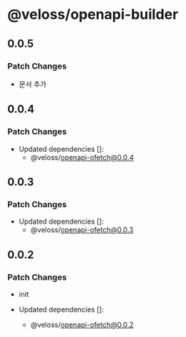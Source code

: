 # @veloss/openapi-builder

## 0.0.5

### Patch Changes

- 문서 추가

## 0.0.4

### Patch Changes

- Updated dependencies []:
  - @veloss/openapi-ofetch@0.0.4

## 0.0.3

### Patch Changes

- Updated dependencies []:
  - @veloss/openapi-ofetch@0.0.3

## 0.0.2

### Patch Changes

- init

- Updated dependencies []:
  - @veloss/openapi-ofetch@0.0.2
